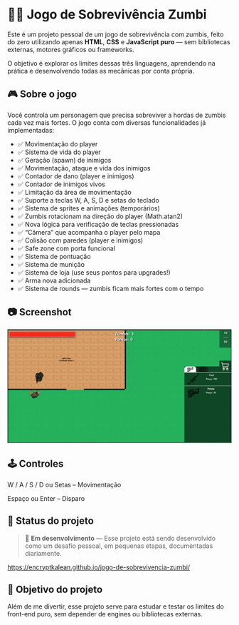 # 🧟‍♂️ Jogo de Sobrevivência Zumbi

Este é um projeto pessoal de um jogo de sobrevivência com zumbis, feito do zero utilizando apenas **HTML**, **CSS** e **JavaScript puro** — sem bibliotecas externas, motores gráficos ou frameworks.

O objetivo é explorar os limites dessas três linguagens, aprendendo na prática e desenvolvendo todas as mecânicas por conta própria.


## 🎮 Sobre o jogo

Você controla um personagem que precisa sobreviver a hordas de zumbis cada vez mais fortes. O jogo conta com diversas funcionalidades já implementadas:

- ✅ Movimentação do player
- ✅ Sistema de vida do player
- ✅ Geração (spawn) de inimigos
- ✅ Movimentação, ataque e vida dos inimigos
- ✅ Contador de dano (player e inimigos)
- ✅ Contador de inimigos vivos
- ✅ Limitação da área de movimentação
- ✅ Suporte a teclas W, A, S, D e setas do teclado
- ✅ Sistema de sprites e animações (temporários)
- ✅ Zumbis rotacionam na direção do player (Math.atan2)
- ✅ Nova lógica para verificação de teclas pressionadas
- ✅ “Câmera” que acompanha o player pelo mapa
- ✅ Colisão com paredes (player e inimigos)
- ✅ Safe zone com porta funcional
- ✅ Sistema de pontuação
- ✅ Sistema de munição
- ✅ Sistema de loja (use seus pontos para upgrades!)
- ✅ Arma nova adicionada
- ✅ Sistema de rounds — zumbis ficam mais fortes com o tempo


## 📷 Screenshot

![Preview do jogo](https://github.com/EncryptKalean/jogo-de-sobrevivencia-zumbi/blob/main/screenshot.png?raw=true)


## 🕹️ Controles

W / A / S / D ou Setas – Movimentação

Espaço ou Enter – Disparo


## 🚧 Status do projeto

> 🔨 **Em desenvolvimento** — Esse projeto está sendo desenvolvido como um desafio pessoal, em pequenas etapas, documentadas diariamente.

https://encryptkalean.github.io/jogo-de-sobrevivencia-zumbi/


## 📌 Objetivo do projeto

Além de me divertir, esse projeto serve para estudar e testar os limites do front-end puro, sem depender de engines ou bibliotecas externas.